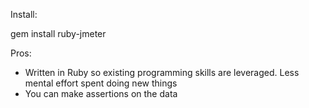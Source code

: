 Install:

gem install ruby-jmeter

Pros:
* Written in Ruby so existing programming skills are leveraged. Less mental effort spent doing new things
* You can make assertions on the data
